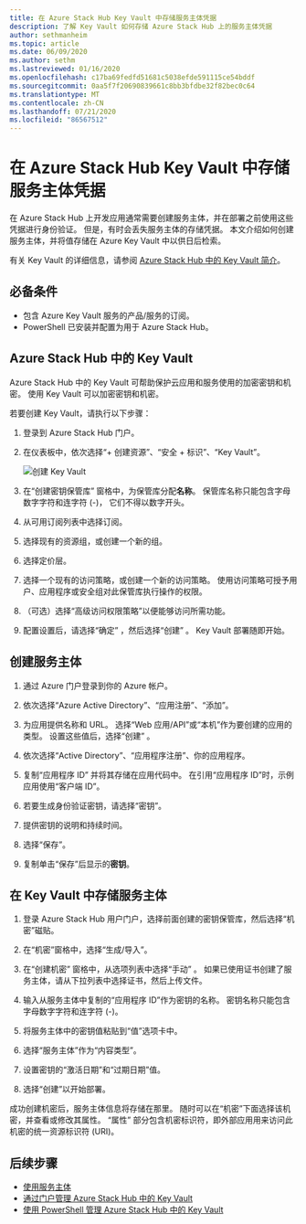 ```yaml
---
title: 在 Azure Stack Hub Key Vault 中存储服务主体凭据
description: 了解 Key Vault 如何存储 Azure Stack Hub 上的服务主体凭据
author: sethmanheim
ms.topic: article
ms.date: 06/09/2020
ms.author: sethm
ms.lastreviewed: 01/16/2020
ms.openlocfilehash: c17ba69fedfd51681c5038efde591115ce54bddf
ms.sourcegitcommit: 0aa5f7f20690839661c8bb3bfdbe32f82bec0c64
ms.translationtype: MT
ms.contentlocale: zh-CN
ms.lasthandoff: 07/21/2020
ms.locfileid: "86567512"
---
```

# <a name="store-service-principal-credentials-in-azure-stack-hub-key-vault"></a>在 Azure Stack Hub Key Vault 中存储服务主体凭据

在 Azure Stack Hub 上开发应用通常需要创建服务主体，并在部署之前使用这些凭据进行身份验证。 但是，有时会丢失服务主体的存储凭据。 本文介绍如何创建服务主体，并将值存储在 Azure Key Vault 中以供日后检索。

有关 Key Vault 的详细信息，请参阅 [Azure Stack Hub 中的 Key Vault 简介](azure-stack-key-vault-intro.md)。

## <a name="prerequisites"></a>必备条件

- 包含 Azure Key Vault 服务的产品/服务的订阅。
- PowerShell 已安装并配置为用于 Azure Stack Hub。

## <a name="key-vault-in-azure-stack-hub"></a>Azure Stack Hub 中的 Key Vault

Azure Stack Hub 中的 Key Vault 可帮助保护云应用和服务使用的加密密钥和机密。 使用 Key Vault 可以加密密钥和机密。

若要创建 Key Vault，请执行以下步骤：

1. 登录到 Azure Stack Hub 门户。

2. 在仪表板中，依次选择“+ 创建资源”、“安全 + 标识”、“Key Vault”。   

   ![创建 Key Vault](media/azure-stack-key-vault-store-credentials/create-key-vault.png)

3. 在“创建密钥保管库”  窗格中，为保管库分配**名称**。 保管库名称只能包含字母数字字符和连字符 (-)， 它们不得以数字开头。

4. 从可用订阅列表中选择订阅。

5. 选择现有的资源组，或创建一个新的组。

6. 选择定价层。

7. 选择一个现有的访问策略，或创建一个新的访问策略。 使用访问策略可授予用户、应用程序或安全组对此保管库执行操作的权限。

8. （可选）选择“高级访问权限策略”以便能够访问所需功能。

9. 配置设置后，请选择“确定”  ，然后选择“创建”  。 Key Vault 部署随即开始。

## <a name="create-a-service-principal"></a>创建服务主体

1. 通过 Azure 门户登录到你的 Azure 帐户。

2. 依次选择“Azure Active Directory”、“应用注册”、“添加”。   

3. 为应用提供名称和 URL。 选择“Web 应用/API”或“本机”作为要创建的应用的类型。   设置这些值后，选择“创建”  。

4. 依次选择“Active Directory”、“应用程序注册”、你的应用程序。  

5. 复制“应用程序 ID”  并将其存储在应用代码中。 在引用“应用程序 ID”时，示例应用使用“客户端 ID”。  

6. 若要生成身份验证密钥，请选择“密钥”。 

7. 提供密钥的说明和持续时间。

8. 选择“保存”。 

9. 复制单击“保存”后显示的**密钥**。 

## <a name="store-the-service-principal-inside-key-vault"></a>在 Key Vault 中存储服务主体

1. 登录 Azure Stack Hub 用户门户，选择前面创建的密钥保管库，然后选择“机密”磁贴。 

2. 在“机密”窗格中，选择“生成/导入”。  

3. 在“创建机密”  窗格中，从选项列表中选择“手动”  。 如果已使用证书创建了服务主体，请从下拉列表中选择证书，然后上传文件。

4. 输入从服务主体中复制的“应用程序 ID”作为密钥的名称。  密钥名称只能包含字母数字字符和连字符 (-)。

5. 将服务主体中的密钥值粘贴到“值”选项卡中。 

6. 选择“服务主体”作为“内容类型”。  

7. 设置密钥的“激活日期”和“过期日期”值。  

8. 选择“创建”以开始部署。 

成功创建机密后，服务主体信息将存储在那里。 随时可以在“机密”下面选择该机密，并查看或修改其属性。  “属性”  部分包含机密标识符，即外部应用用来访问此机密的统一资源标识符 (URI)。

## <a name="next-steps"></a>后续步骤

- [使用服务主体](../operator/azure-stack-create-service-principals.md?view=azs-2002)
- [通过门户管理 Azure Stack Hub 中的 Key Vault](azure-stack-key-vault-manage-portal.md)  
- [使用 PowerShell 管理 Azure Stack Hub 中的 Key Vault](azure-stack-key-vault-manage-powershell.md)
